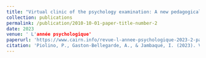 ```yaml
---
title: "Virtual clinic of the psychology examination: A new pedagogical tool for simulating"
collection: publications
permalink: /publication/2010-10-01-paper-title-number-2
date: 2023
venue: ' L'année psychologique'
paperurl: 'https://www.cairn.info/revue-l-annee-psychologique-2023-2-page-357.htm'
citation: 'Piolino, P., Gaston-Bellegarde, A., & Jambaqué, I. (2023). Virtual clinic of the psychology examination: A new pedagogical tool for simulating. LAnnee psychologique, 123(2), 357-365.'
---
```


